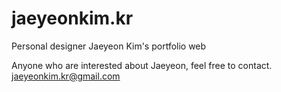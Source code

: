 # jaeyeonkim.kr
Personal designer Jaeyeon Kim's portfolio web

Anyone who are interested about Jaeyeon, feel free to contact.
jaeyeonkim.kr@gmail.com

